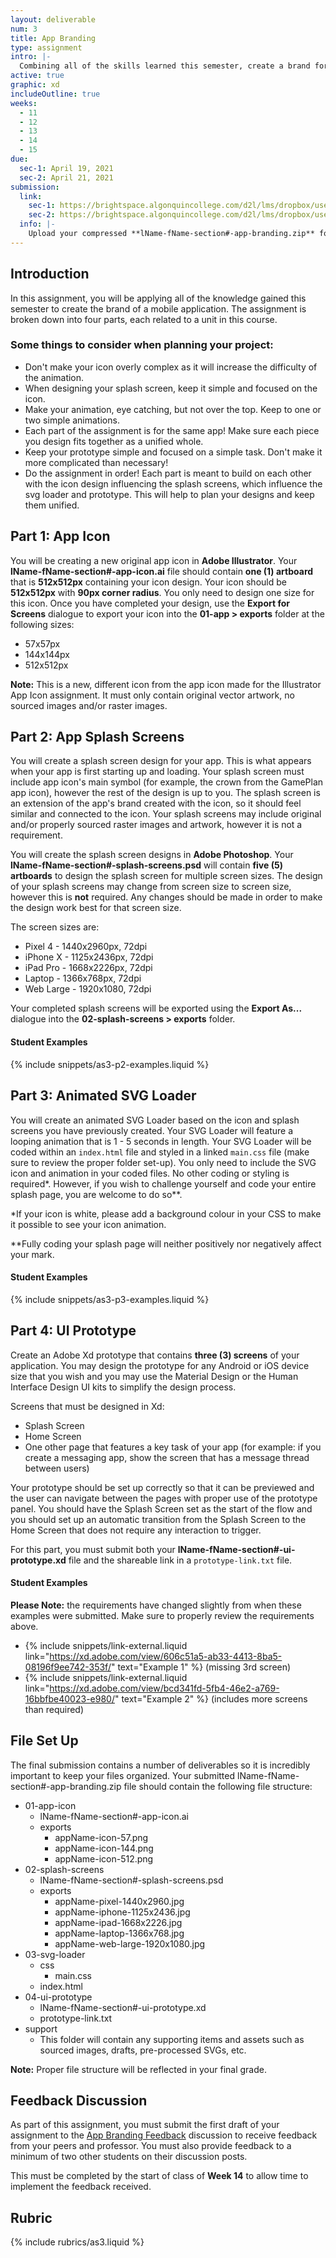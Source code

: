 ```yaml
---
layout: deliverable
num: 3
title: App Branding
type: assignment
intro: |-
  Combining all of the skills learned this semester, create a brand for a mobile application.
active: true
graphic: xd
includeOutline: true
weeks:
  - 11
  - 12
  - 13
  - 14
  - 15
due:
  sec-1: April 19, 2021
  sec-2: April 21, 2021
submission:
  link:
    sec-1: https://brightspace.algonquincollege.com/d2l/lms/dropbox/user/folder_submit_files.d2l?db=289602&grpid=0&isprv=0&bp=0&ou=332375
    sec-2: https://brightspace.algonquincollege.com/d2l/lms/dropbox/user/folder_submit_files.d2l?db=290051&grpid=0&isprv=0&bp=0&ou=317259
  info: |-
    Upload your compressed **lName-fName-section#-app-branding.zip** folder on Brightspace.
---
```


## Introduction

In this assignment, you will be applying all of the knowledge gained this semester to create the brand of a mobile application. The assignment is broken down into four parts, each related to a unit in this course.

### Some things to consider when planning your project:

- Don't make your icon overly complex as it will increase the difficulty of the animation.
- When designing your splash screen, keep it simple and focused on the icon.
- Make your animation, eye catching, but not over the top. Keep to one or two simple animations.
- Each part of the assignment is for the same app! Make sure each piece you design fits together as a unified whole.
- Keep your prototype simple and focused on a simple task. Don't make it more complicated than necessary!
- Do the assignment in order! Each part is meant to build on each other with the icon design influencing the splash screens, which influence the svg loader and prototype. This will help to plan your designs and keep them unified.

## Part 1: App Icon

You will be creating a new original app icon in **Adobe Illustrator**. Your **lName-fName-section#-app-icon.ai** file should contain **one (1) artboard** that is **512x512px** containing your icon design. Your icon should be **512x512px** with **90px corner radius**. You only need to design one size for this icon. Once you have completed your design, use the **Export for Screens** dialogue to export your icon into the **01-app > exports** folder at the following sizes:

- 57x57px
- 144x144px
- 512x512px

<strong class="text-upper">Note:</strong> This is a new, different icon from the app icon made for the Illustrator App Icon assignment. It must only contain original vector artwork, no sourced images and/or raster images.

## Part 2: App Splash Screens

You will create a splash screen design for your app. This is what appears when your app is first starting up and loading. Your splash screen must include app icon's main symbol (for example, the crown from the GamePlan app icon), however the rest of the design is up to you. The splash screen is an extension of the app's brand created with the icon, so it should feel similar and connected to the icon. Your splash screens may include original and/or properly sourced raster images and artwork, however it is not a requirement.

You will create the splash screen designs in **Adobe Photoshop**. Your **lName-fName-section#-splash-screens.psd** will contain **five (5) artboards** to design the splash screen for multiple screen sizes. The design of your splash screens may change from screen size to screen size, however this is <strong class="text-upper">not</strong> required. Any changes should be made in order to make the design work best for that screen size.

The screen sizes are:

- Pixel 4 - 1440x2960px, 72dpi
- iPhone X - 1125x2436px, 72dpi
- iPad Pro - 1668x2226px, 72dpi
- Laptop - 1366x768px, 72dpi
- Web Large - 1920x1080, 72dpi

Your completed splash screens will be exported using the **Export As...** dialogue into the **02-splash-screens > exports** folder.

#### Student Examples

{% include snippets/as3-p2-examples.liquid %}

## Part 3: Animated SVG Loader

You will create an animated SVG Loader based on the icon and splash screens you have previously created. Your SVG Loader will feature a looping animation that is 1 - 5 seconds in length. Your SVG Loader will be coded within an `index.html` file and styled in a linked `main.css` file (make sure to review the proper folder set-up). You only need to include the SVG icon and animation in your coded files. No other coding or styling is required\*. However, if you wish to challenge yourself and code your entire splash page, you are welcome to do so\*\*.

\*If your icon is white, please add a background colour in your CSS to make it possible to see your icon animation.

\*\*Fully coding your splash page will neither positively nor negatively affect your mark.

#### Student Examples

{% include snippets/as3-p3-examples.liquid %}

## Part 4: UI Prototype

Create an Adobe Xd prototype that contains **three (3) screens** of your application. You may design the prototype for any Android or iOS device size that you wish and you may use the Material Design or the Human Interface Design UI kits to simplify the design process.

Screens that must be designed in Xd:

- Splash Screen
- Home Screen
- One other page that features a key task of your app (for example: if you create a messaging app, show the screen that has a message thread between users)

Your prototype should be set up correctly so that it can be previewed and the user can navigate between the pages with proper use of the prototype panel. You should have the Splash Screen set as the start of the flow and you should set up an automatic transition from the Splash Screen to the Home Screen that does not require any interaction to trigger.

For this part, you must submit both your **lName-fName-section#-ui-prototype.xd** file and the shareable link in a `prototype-link.txt` file.

#### Student Examples

<strong class="text-upper">Please Note:</strong> the requirements have changed slightly from when these examples were submitted. Make sure to properly review the requirements above.

- {% include snippets/link-external.liquid link="https://xd.adobe.com/view/606c51a5-ab33-4413-8ba5-08196f9ee742-353f/" text="Example 1" %} (missing 3rd screen)
- {% include snippets/link-external.liquid link="https://xd.adobe.com/view/bcd341fd-5fb4-46e2-a769-16bbfbe40023-e980/" text="Example 2" %} (includes more screens than required)

## File Set Up

The final submission contains a number of deliverables so it is incredibly important to keep your files organized. Your submitted lName-fName-section#-app-branding.zip file should contain the following file structure:

- 01-app-icon
  - lName-fName-section#-app-icon.ai
  - exports
    - appName-icon-57.png
    - appName-icon-144.png
    - appName-icon-512.png
- 02-splash-screens
  - lName-fName-section#-splash-screens.psd
  - exports
    - appName-pixel-1440x2960.jpg
    - appName-iphone-1125x2436.jpg
    - appName-ipad-1668x2226.jpg
    - appName-laptop-1366x768.jpg
    - appName-web-large-1920x1080.jpg
- 03-svg-loader
  - css
    - main.css
  - index.html
- 04-ui-prototype
  - lName-fName-section#-ui-prototype.xd
  - prototype-link.txt
- support
  - This folder will contain any supporting items and assets such as sourced images, drafts, pre-processed SVGs, etc.

<strong class="text-upper">Note:</strong> Proper file structure will be reflected in your final grade.

## Feedback Discussion

As part of this assignment, you must submit the first draft of your assignment to the [App Branding Feedback](http://localhost:4000/deliverables/discussions/03-app-brand-feedback/) discussion to receive feedback from your peers and professor. You must also provide feedback to a minimum of two other students on their discussion posts.

This must be completed by the start of class of **Week 14** to allow time to implement the feedback received.

## Rubric

{% include rubrics/as3.liquid %}
